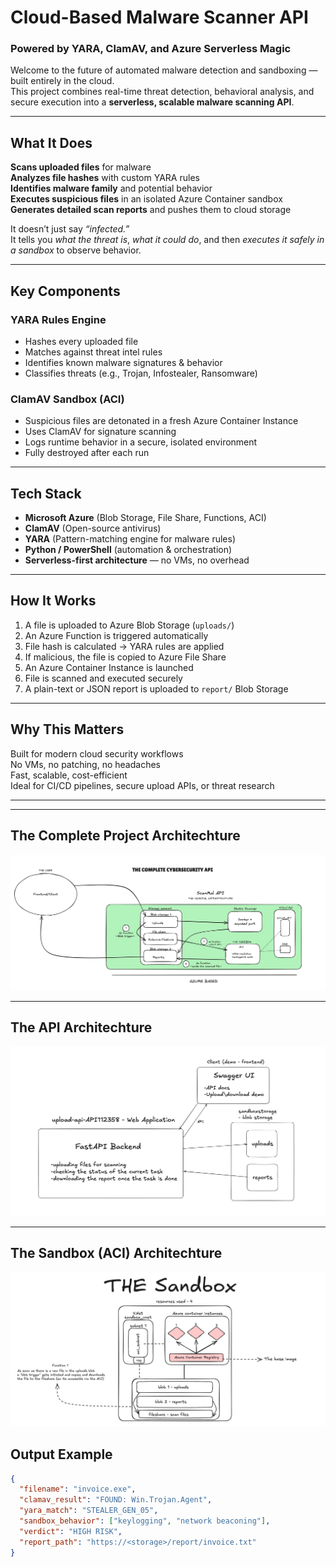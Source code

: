 #  Cloud-Based Malware Scanner API  
###  Powered by YARA, ClamAV, and Azure Serverless Magic

Welcome to the future of automated malware detection and sandboxing — built entirely in the cloud.  
This project combines real-time threat detection, behavioral analysis, and secure execution into a **serverless, scalable malware scanning API**.  

---

##  What It Does

 **Scans uploaded files** for malware  
 **Analyzes file hashes** with custom YARA rules  
 **Identifies malware family** and potential behavior  
 **Executes suspicious files** in an isolated Azure Container sandbox  
 **Generates detailed scan reports** and pushes them to cloud storage

It doesn’t just say *“infected.”*  
It tells you *what the threat is*, *what it could do*, and then *executes it safely in a sandbox* to observe behavior.

---

##  Key Components

###  YARA Rules Engine
- Hashes every uploaded file
- Matches against threat intel rules
- Identifies known malware signatures & behavior
- Classifies threats (e.g., Trojan, Infostealer, Ransomware)

###  ClamAV Sandbox (ACI)
- Suspicious files are detonated in a fresh Azure Container Instance
- Uses ClamAV for signature scanning
- Logs runtime behavior in a secure, isolated environment
- Fully destroyed after each run

---

##  Tech Stack

- **Microsoft Azure** (Blob Storage, File Share, Functions, ACI)
- **ClamAV** (Open-source antivirus)
- **YARA** (Pattern-matching engine for malware rules)
- **Python / PowerShell** (automation & orchestration)
- **Serverless-first architecture** — no VMs, no overhead

---

##  How It Works

1. A file is uploaded to Azure Blob Storage (`uploads/`)
2. An Azure Function is triggered automatically
3. File hash is calculated → YARA rules are applied
4. If malicious, the file is copied to Azure File Share
5. An Azure Container Instance is launched
6. File is scanned and executed securely
7. A plain-text or JSON report is uploaded to `report/` Blob Storage

---

##  Why This Matters

 Built for modern cloud security workflows  
 No VMs, no patching, no headaches  
 Fast, scalable, cost-efficient  
 Ideal for CI/CD pipelines, secure upload APIs, or threat research

---

---

##  The Complete Project Architechture

![Project Architechture](https://github.com/Pragunbudhwar/ScanMalAPI-/blob/b3d8f3ca66ec75926a0704177fec6a27e8be77d0/The%20General%20Architechture.png)

---

##  The API Architechture
![Project API](https://github.com/Pragunbudhwar/ScanMalAPI-/blob/04b9e6c99885c1ebad543496910eb22f1917752c/The%20API%20Infrastructure.png)

---
##  The Sandbox (ACI) Architechture
![Sandbox Architechture](https://github.com/Pragunbudhwar/ScanMalAPI-/blob/2d61a7fd4ed01a499efb7a3f25c84ed2efd5365d/The%20Sandbox%20.png)



##  Output Example

```json
{
  "filename": "invoice.exe",
  "clamav_result": "FOUND: Win.Trojan.Agent",
  "yara_match": "STEALER_GEN_05",
  "sandbox_behavior": ["keylogging", "network beaconing"],
  "verdict": "HIGH RISK",
  "report_path": "https://<storage>/report/invoice.txt"
}



